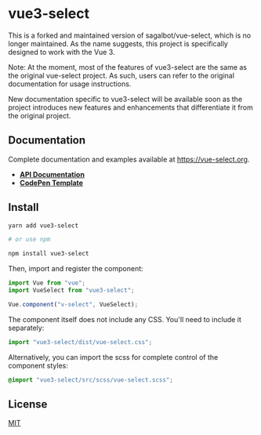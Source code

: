 # vue3-select

This is a forked and maintained version of sagalbot/vue-select, which is no longer maintained. As the name suggests, this project is specifically designed to work with the Vue 3.

Note: At the moment, most of the features of vue3-select are the same as the original vue-select project. As such, users can refer to the original documentation for usage instructions.

New documentation specific to vue3-select will be available soon as the project introduces new features and enhancements that differentiate it from the original project.

## Documentation

Complete documentation and examples available at https://vue-select.org.

- **[API Documentation](https://vue-select.org)**
- **[CodePen Template](http://codepen.io/sagalbot/pen/NpwrQO)**

## Install

```bash
yarn add vue3-select

# or use npm

npm install vue3-select
```

Then, import and register the component:

```js
import Vue from "vue";
import VueSelect from "vue3-select";

Vue.component("v-select", VueSelect);
```

The component itself does not include any CSS. You'll need to include it separately:

```js
import "vue3-select/dist/vue-select.css";
```

Alternatively, you can import the scss for complete control of the component styles:

```scss
@import "vue3-select/src/scss/vue-select.scss";
```

## License

[MIT](https://github.com/sagalbot/vue-select/blob/master/LICENSE.md)
